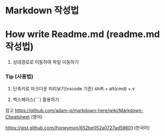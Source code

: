 # Markdown 작성법



# How write Readme.md (readme.md 작성법)

1. 상대경로로 이동하여 파일 이동하기

###  Tip (사용법)

1. 단축키로 마크다운 미리보기(vscode 기준)
shift + alt(cmd) + v

2. 백스페이스(```) 활용하기


참고
https://github.com/adam-p/markdown-here/wiki/Markdown-Cheatsheet
(영어)

https://gist.github.com/ihoneymon/652be052a0727ad59601
(한국어)
